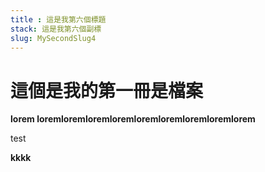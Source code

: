 ```yaml
---
title : 這是我第六個標題
stack: 這是我第六個副標
slug: MySecondSlug4
---
```



# 這個是我的第一冊是檔案

**lorem loremloremloremloremloremloremloremloremlorem**

<p>test</p>
<b>kkkk</b>